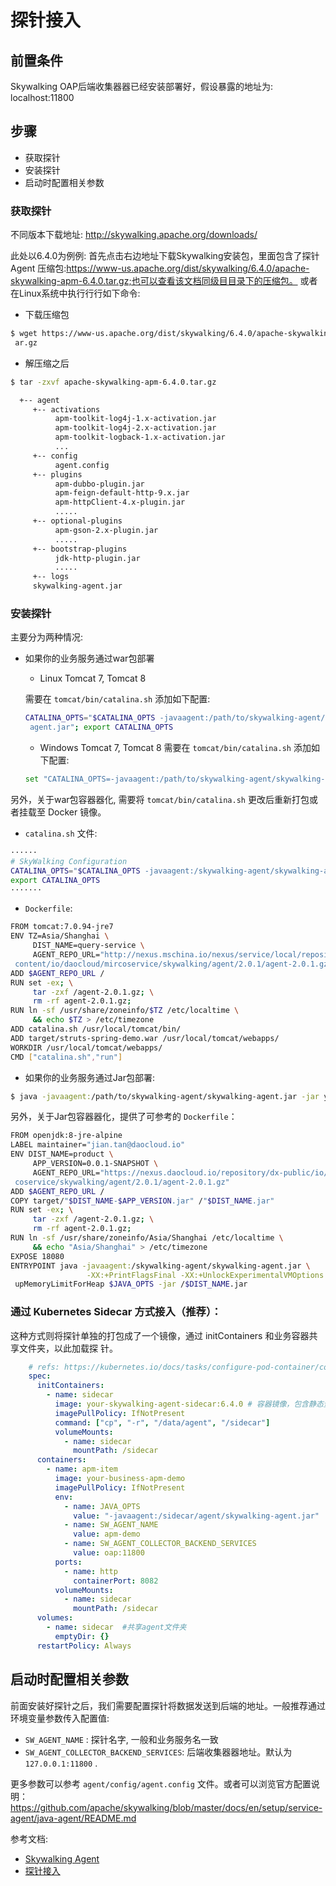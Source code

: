 # 探针接入

## 前置条件

Skywalking OAP后端收集器器已经安装部署好，假设暴露的地址为: localhost:11800

## 步骤

- 获取探针
- 安装探针
- 启动时配置相关参数

### 获取探针

不同版本下载地址: http://skywalking.apache.org/downloads/

此处以6.4.0为例例:
首先点击右边地址下载Skywalking安装包，⾥面包含了探针 Agent 压缩包:https://www-us.apache.org/dist/skywalking/6.4.0/apache-skywalking-apm-6.4.0.tar.gz;也可以查看该⽂档同级⽬目录下的压缩包。
或者在Linux系统中执⾏行行如下命令:

- 下载压缩包

```bash
$ wget https://www-us.apache.org/dist/skywalking/6.4.0/apache-skywalking-apm-6.4.0.t
 ar.gz
```

- 解压缩之后

```bash
$ tar -zxvf apache-skywalking-apm-6.4.0.tar.gz

  +-- agent
     +-- activations
          apm-toolkit-log4j-1.x-activation.jar
          apm-toolkit-log4j-2.x-activation.jar
          apm-toolkit-logback-1.x-activation.jar
          ...
     +-- config
          agent.config
     +-- plugins
          apm-dubbo-plugin.jar
          apm-feign-default-http-9.x.jar
          apm-httpClient-4.x-plugin.jar
          .....
     +-- optional-plugins
          apm-gson-2.x-plugin.jar
          .....
     +-- bootstrap-plugins
          jdk-http-plugin.jar
          .....
     +-- logs
     skywalking-agent.jar
```

### 安装探针

主要分为两种情况:

- 如果你的业务服务通过war包部署
    - Linux Tomcat 7, Tomcat 8

    需要在 `tomcat/bin/catalina.sh` 添加如下配置:
    ```bash
    CATALINA_OPTS="$CATALINA_OPTS -javaagent:/path/to/skywalking-agent/skywalking-
     agent.jar"; export CATALINA_OPTS
     ```

    - Windows Tomcat 7, Tomcat 8
    需要在 `tomcat/bin/catalina.sh` 添加如下配置:
    ```bash
    set "CATALINA_OPTS=-javaagent:/path/to/skywalking-agent/skywalking-agent.jar"
    ```

另外，关于war包容器器化, 需要将  `tomcat/bin/catalina.sh`  更改后重新打包或者挂载至 Docker 镜像。
 - `catalina.sh` 文件:

 ```bash
······
 # SkyWalking Configuration
 CATALINA_OPTS="$CATALINA_OPTS -javaagent:/skywalking-agent/skywalking-agent.jar";
 export CATALINA_OPTS
 ·······
```

- `Dockerfile`:

```bash
FROM tomcat:7.0.94-jre7
ENV TZ=Asia/Shanghai \
     DIST_NAME=query-service \
     AGENT_REPO_URL="http://nexus.mschina.io/nexus/service/local/repositories/labs/
 content/io/daocloud/mircoservice/skywalking/agent/2.0.1/agent-2.0.1.gz"
ADD $AGENT_REPO_URL /
RUN set -ex; \
     tar -zxf /agent-2.0.1.gz; \
     rm -rf agent-2.0.1.gz;
RUN ln -sf /usr/share/zoneinfo/$TZ /etc/localtime \
     && echo $TZ > /etc/timezone
ADD catalina.sh /usr/local/tomcat/bin/
ADD target/struts-spring-demo.war /usr/local/tomcat/webapps/
WORKDIR /usr/local/tomcat/webapps/
CMD ["catalina.sh","run"]
```

- 如果你的业务服务通过Jar包部署:

```bash
$ java -javaagent:/path/to/skywalking-agent/skywalking-agent.jar -jar yourApp.jar
```

另外，关于Jar包容器器化，提供了可参考的 `Dockerfile`：

```bash
FROM openjdk:8-jre-alpine
LABEL maintainer="jian.tan@daocloud.io"
ENV DIST_NAME=product \
     APP_VERSION=0.0.1-SNAPSHOT \
     AGENT_REPO_URL="https://nexus.daocloud.io/repository/dx-public/io/daocloud/mir
 coservice/skywalking/agent/2.0.1/agent-2.0.1.gz"
ADD $AGENT_REPO_URL /
COPY target/"$DIST_NAME-$APP_VERSION.jar" /"$DIST_NAME.jar"
RUN set -ex; \
     tar -zxf /agent-2.0.1.gz; \
     rm -rf agent-2.0.1.gz;
RUN ln -sf /usr/share/zoneinfo/Asia/Shanghai /etc/localtime \
     && echo "Asia/Shanghai" > /etc/timezone
EXPOSE 18080
ENTRYPOINT java -javaagent:/skywalking-agent/skywalking-agent.jar \
                 -XX:+PrintFlagsFinal -XX:+UnlockExperimentalVMOptions -XX:+UseCGro
 upMemoryLimitForHeap $JAVA_OPTS -jar /$DIST_NAME.jar
```

### 通过 Kubernetes Sidecar 方式接⼊（推荐）：

这种方式则将探针单独的打包成了一个镜像，通过 initContainers 和业务容器共享⽂件夹，以此加载探
针。

```yml
    # refs: https://kubernetes.io/docs/tasks/configure-pod-container/configure-pod-initialization/
    spec:
      initContainers:
        - name: sidecar
          image: your-skywalking-agent-sidecar:6.4.0 # 容器镜像，包含静态资源文件
          imagePullPolicy: IfNotPresent
          command: ["cp", "-r", "/data/agent", "/sidecar"]
          volumeMounts:
            - name: sidecar
              mountPath: /sidecar
      containers:
        - name: apm-item
          image: your-business-apm-demo
          imagePullPolicy: IfNotPresent
          env:
            - name: JAVA_OPTS
              value: "-javaagent:/sidecar/agent/skywalking-agent.jar"
            - name: SW_AGENT_NAME
              value: apm-demo
            - name: SW_AGENT_COLLECTOR_BACKEND_SERVICES
              value: oap:11800
          ports:
            - name: http
              containerPort: 8082
          volumeMounts:
            - name: sidecar
              mountPath: /sidecar
      volumes:
        - name: sidecar  #共享agent文件夹
          emptyDir: {}
      restartPolicy: Always
```

## 启动时配置相关参数

前面安装好探针之后，我们需要配置探针将数据发送到后端的地址。⼀般推荐通过环境变量参数传入配置值:

- `SW_AGENT_NAME` : 探针名字, 一般和业务服务名一致
- `SW_AGENT_COLLECTOR_BACKEND_SERVICES`: 后端收集器器地址。默认为 `127.0.0.1:11800` .

更多参数可以参考 `agent/config/agent.config` 文件。或者可以浏览官方配置说明：https://github.com/apache/skywalking/blob/master/docs/en/setup/service-agent/java-agent/README.md

参考文档:

- [Skywalking Agent](https://github.com/apache/skywalking/blob/master/docs/en/setup/service-agent/java-agent/README.md)
- [探针接入](https://github.com/SkyAPM/document-cn-translation-of-skywalking/blob/master/docs/zh/master/setup/service-agent/java-agent/README.md)

